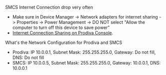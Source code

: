 SMCS Internet Connection drop very often
- Make sure in Device Manager -> Network adapters for internet sharing -> Properties -> Power Management -> DO NOT select "Allow the computer to turn off this device to save power"
- [Internet Connection Sharing on Prodiva Console](https://learn.microsoft.com/en-gb/troubleshoot/windows-client/networking/ics-not-work-after-computer-or-service-restart).

What's the Network Configuration for Prodiva and SMCS
- Prodiva: IP 10.0.0.1, Subnet Mask: 255.255.255.0, Gateway: Do not fill, DNS: Do not fill
- SMCS: IP 10.0.0.5, Subnet Mask: 255.255.255.0, Gateway: 10.0.0.1, DNS: 10.0.0.1
